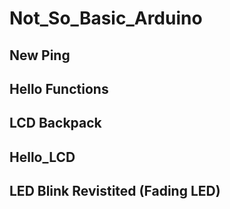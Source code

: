 # Not_So_Basic_Arduino

## New Ping

## Hello Functions

## LCD Backpack

## Hello_LCD

## LED Blink Revistited (Fading LED)
